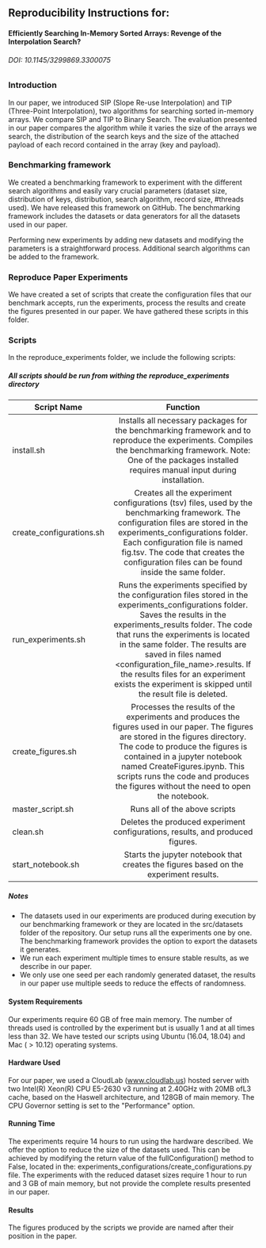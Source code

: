 ## Reproducibility Instructions for:
####  Efficiently Searching In-Memory Sorted Arrays: Revenge of the Interpolation Search?

###### DOI: 10.1145/3299869.3300075

### Introduction

In our paper, we introduced SIP (Slope Re-use Interpolation) and TIP (Three-Point Interpolation), two algorithms for searching sorted in-memory arrays. We compare SIP and TIP to Binary Search. The evaluation presented in our paper compares the algorithm while it varies the size of the arrays we search, the distribution of the search keys and the size of the attached payload of each record contained in the array (key and payload).

### Benchmarking framework

We created a benchmarking framework to experiment with the different search algorithms and easily vary crucial parameters (dataset size, distribution of keys, distribution, search algorithm, record size, #threads used). We have released this framework on GitHub. The benchmarking framework includes the datasets or data generators for all the datasets used in our paper.

Performing new experiments by adding new datasets and modifying the parameters is a straightforward process. Additional search algorithms can be added to the framework.

### Reproduce Paper Experiments

We have created a set of scripts that create the configuration files that our benchmark accepts, 
run the experiments, process the results and create the figures presented in our paper. We have gathered these scripts in this folder.

### Scripts

In the reproduce_experiments folder, we include the following scripts:

##### All scripts should be run from withing the reproduce_experiments directory

| Script Name   | Function       |
| ------------- |:-------------: |
|  install.sh   |  Installs all necessary packages for the benchmarking framework and to reproduce the experiments. Compiles the benchmarking framework. Note: One of the packages installed requires manual input during installation.
| create_configurations.sh | Creates all the experiment configurations (tsv) files, used by the benchmarking framework. The configuration files are stored in the experiments_configurations folder. Each configuration file is named fig<id>.tsv. The code that creates the configuration files can be found inside the same folder.|
| run_experiments.sh | Runs the experiments specified by the configuration files stored in the experiments_configurations folder. Saves the results in the experiments_results folder. The code that runs the experiments is located in the same folder. The results are saved in files named <configuration_file_name>.results. If the results files for an experiment exists the experiment is skipped until the result file is deleted. |
| create_figures.sh | Processes the results of the experiments and produces the figures used in our paper. The figures are stored in the figures directory. The code to produce the figures is contained in a jupyter notebook named CreateFigures.ipynb. This scripts runs the code and produces the figures without the need to open the notebook. |
| master_script.sh | Runs all of the above scripts |
| clean.sh | Deletes the produced experiment configurations, results, and produced figures. |
| start_notebook.sh | Starts the jupyter notebook that creates the figures based on the experiment results. | 

##### Notes
+ The datasets used in our experiments are produced during execution by our benchmarking framework or they are located in the src/datasets folder of the repository. Our setup runs all the experiments one by one. The benchmarking framework provides the option to export the datasets it generates.
+ We run each experiment multiple times to ensure stable results, as we describe in our paper. 
+ We only use one seed per each randomly generated dataset, the results in our paper use multiple seeds to reduce the effects of randomness. 



#### System Requirements
Our experiments require 60 GB of free main memory. The number of threads used is controlled by the experiment but is usually 1 and at all times less than 32. We have tested our scripts using Ubuntu (16.04, 18.04) and Mac ( > 10.12) operating systems. 

#### Hardware Used
For our paper, we used a CloudLab (www.cloudlab.us) hosted server with two Intel(R) Xeon(R) CPU E5-2630 v3 running at 2.40GHz with 20MB ofL3 cache, based on the Haswell architecture, and 128GB of main memory. The CPU Governor setting is set to the "Performance" option. 

#### Running Time
The experiments require 14 hours to run using the hardware described. We offer the option to reduce the size of the datasets used. This can be achieved by modifying the return value of the fullConfiguration() method to False, located in the:
experiments_configurations/create_configurations.py file.
The experiments with the reduced dataset sizes require 1 hour to run and 3 GB of main memory, but not provide the complete results presented in our paper.
#### Results
The figures produced by the scripts we provide are named after their position in the paper. 

